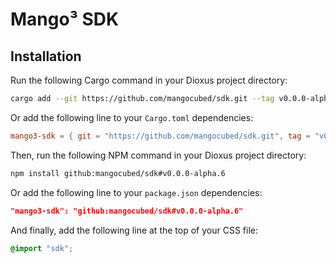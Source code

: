 # Mango³ SDK

## Installation

Run the following Cargo command in your Dioxus project directory:

```bash
cargo add --git https://github.com/mangocubed/sdk.git --tag v0.0.0-alpha.6
```

Or add the following line to your `Cargo.toml` dependencies:

```toml
mango3-sdk = { git = "https://github.com/mangocubed/sdk.git", tag = "v0.0.0-alpha.6" }
```

Then, run the following NPM command in your Dioxus project directory:

```bash
npm install github:mangocubed/sdk#v0.0.0-alpha.6
```

Or add the following line to your `package.json` dependencies:

```json
"mango3-sdk": "github:mangocubed/sdk#v0.0.0-alpha.6"
```

And finally, add the following line at the top of your CSS file:

```css
@import "sdk";
```
